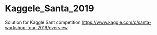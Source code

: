 # Kaggele_Santa_2019
Solution for Kaggle Sant competition https://www.kaggle.com/c/santa-workshop-tour-2019/overview
